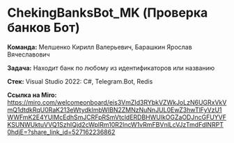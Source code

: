 # ChekingBanksBot_MK (Проверка банков Бот)

**Команда:** Мелшенко Кирилл Валерьевич, Барашкин Ярослав Вячеславович 

**Задача:** Находит банк по любому из идентификаторов или названию

**Стек:** Visual Studio 2022: C#, Telegram.Bot, Redis

**Ссылка на Miro:** https://miro.com/welcomeonboard/eis3VmZId3RYbkVZWkJoLzN6UGRxVkVmQ1dtdkRqU0RaK213eWtydklmbWlBN2ZMNzNuNnJUL0EwZ3hwTlFyVzU1WWFmK2E4YUlMcEdhSmJCRFpRSmVtcldERDBHWUlkOGZaODJncGFUYVFKSUNWUktuVVQ1SzhIQjd2cWpIRm10R2lncW1vRmFBVnlLcVJzTmdFdlNRPT0hdjE=?share_link_id=527162236862
